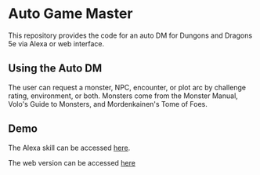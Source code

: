 # Auto Game Master

This repository provides the code for an auto DM for Dungons and Dragons 5e via Alexa or web interface.

## Using the Auto DM

The user can request a monster, NPC, encounter, or plot arc by challenge rating, environment, or both. Monsters come from the Monster Manual, Volo's Guide to Monsters, and Mordenkainen's Tome of Foes.

## Demo

The Alexa skill can be accessed [here](https://www.amazon.com/Jeremy-L-Thompson-Auto-Master/dp/B07QFVN96G/ref=sr_1_1?keywords=auto+game+master&qid=1555011836&s=digital-skills&sr=1-1-catcorr).

The web version can be accessed [here](https://jeremylt.github.io/AutoDMWebsite/)
